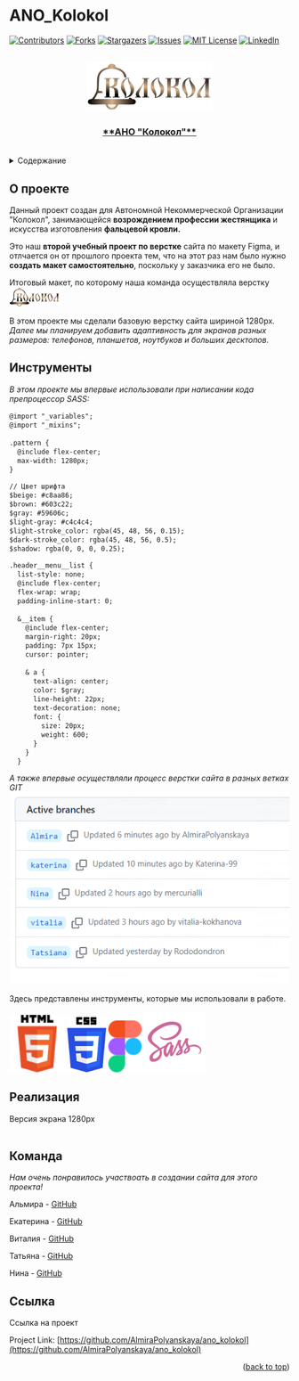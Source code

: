 # ANO_Kolokol

<a name="readme-top"></a>

<!-- PROJECT SHIELDS -->
<!--
*** I'm using markdown "reference style" links for readability.
*** Reference links are enclosed in brackets [ ] instead of parentheses ( ).
*** See the bottom of this document for the declaration of the reference variables
*** for contributors-url, forks-url, etc.
*** https://www.markdownguide.org/basic-syntax/#reference-style-links
-->

[![Contributors][contributors-shield]][contributors-url]
[![Forks][forks-shield]][forks-url]
[![Stargazers][stars-shield]][stars-url]
[![Issues][issues-shield]][issues-url]
[![MIT License][license-shield]][license-url]
[![LinkedIn][linkedin-shield]][linkedin-url]

<!-- PROJECT LOGO -->
<br />
<div align="center">
<a href="https://t.me/kolokol196">
<img src="./assets/images/header_main/logo.png" alt="Logo">
<h3 align="center">**АНО "Колокол"**</h3></a>
</div>
<br />

<!-- TABLE OF CONTENTS -->
<details>
  <summary>Содержание</summary>
  <ol>
    <li><a href="#about-the-project">О проекте</a></li>
    <li><a href="#built-with">Инструменты</a></li>
    <li><a href="#usage">Реализация</a></li>
    <li><a href="#contact">Команда</a></li>
    <li><a href="#link">Ссылка</a></li>
  </ol>
</details>

<!-- ABOUT THE PROJECT -->

## О проекте

Данный проект создан для Автономной Некоммерческой Организации "Колокол", занимающейся **возрождением профессии жестянщика** и искусства изготовления **фальцевой кровли.**

Это наш **второй учебный проект по верстке** сайта по макету Figma, и отлчается он от прошлого проекта тем, что на этот раз нам было нужно **создать макет самостоятельно**, поскольку у заказчика его не было.

Итоговый макет, по которому наша команда осуществляла верстку [![Product Name Screen Shot][product-screenshot]](<https://www.figma.com/file/QAB23bTFS78wEAUSo6RAjK/%D0%90%D0%9D%D0%9E-%D0%9A%D0%BE%D0%BB%D0%BE%D0%BA%D0%BE%D0%BB-(2-%D0%B2%D0%B5%D1%80%D1%81%D0%B8%D1%8F)?type=design&node-id=1%3A283&mode=design&t=Jyg0XzNpVhEBb7oh-1> "Макет")

В этом проекте мы сделали базовую верстку сайта шириной 1280px.
_Далее мы планируем добавить адаптивность для экранов разных размеров: телефонов, планшетов, ноутбуков и больших десктопов._

<!-- BUILD WITH -->

## Инструменты

_В этом проекте мы впервые использовали при написании кода препроцессор SASS:_

```
@import "_variables";
@import "_mixins";

.pattern {
  @include flex-center;
  max-width: 1280px;
}
```

```
// Цвет шрифта
$beige: #c8aa86;
$brown: #603c22;
$gray: #59606c;
$light-gray: #c4c4c4;
$light-stroke_color: rgba(45, 48, 56, 0.15);
$dark-stroke_color: rgba(45, 48, 56, 0.5);
$shadow: rgba(0, 0, 0, 0.25);
```

```
.header__menu__list {
  list-style: none;
  @include flex-center;
  flex-wrap: wrap;
  padding-inline-start: 0;

  &__item {
    @include flex-center;
    margin-right: 20px;
    padding: 7px 15px;
    cursor: pointer;

    & a {
      text-align: center;
      color: $gray;
      line-height: 22px;
      text-decoration: none;
      font: {
        size: 20px;
        weight: 600;
      }
    }
  }
```

_А также впервые осуществляли процесс верстки сайта в разных ветках GIT_
<br />
<img src="./assets/images/git_readme/branches.png" alt="Git-Branches">
<br />

Здесь представлены инструменты, которые мы использовали в работе.

<img src="./assets/images/git_readme/html.svg" alt="HTML5" width="100" styles="margin-left:-20">
<img src="./assets/images/git_readme/css.svg" alt="CSS3" width="70">
<img src="./assets/images/git_readme/figma.svg" alt="Figma" width="60">
<img src="./assets/images/git_readme/sass.svg" alt="SASS" width="110">

<!-- USAGE -->

## Реализация

Версия экрана 1280px
<br />
<img src="" alt="" width="">
<br />

<!-- CONTACT -->

## Команда

_Нам очень понравилось участвоать в создании сайта для этого проекта!_

Альмира - [GitHub](https://github.com/AlmiraPolyanskaya)

Екатерина - [GitHub](https://github.com/Katerina-99)

Виталия - [GitHub](https://github.com/vitalia-kokhanova)

Татьяна - [GitHub](https://github.com/Rododondron)

Нина - [GitHub](https://github.com/mercurialli)

<!-- LINK -->

## Ссылка

Ссылка на проект

Project Link: [https://github.com/AlmiraPolyanskaya/ano_kolokol](https://github.com/AlmiraPolyanskaya/ano_kolokol)

<p align="right">(<a href="#readme-top">back to top</a>)</p>

[product-screenshot]: ./assets/images/git_readme/logo.png

<!-- MARKDOWN LINKS & IMAGES -->
<!-- https://www.markdownguide.org/basic-syntax/#reference-style-links -->

[contributors-shield]: https://img.shields.io/github/contributors/othneildrew/Best-README-Template.svg?style=for-the-badge
[contributors-url]: https://github.com/othneildrew/Best-README-Template/graphs/contributors
[forks-shield]: https://img.shields.io/github/forks/othneildrew/Best-README-Template.svg?style=for-the-badge
[forks-url]: https://github.com/othneildrew/Best-README-Template/network/members
[stars-shield]: https://img.shields.io/github/stars/othneildrew/Best-README-Template.svg?style=for-the-badge
[stars-url]: https://github.com/othneildrew/Best-README-Template/stargazers
[issues-shield]: https://img.shields.io/github/issues/othneildrew/Best-README-Template.svg?style=for-the-badge
[issues-url]: https://github.com/othneildrew/Best-README-Template/issues
[license-shield]: https://img.shields.io/github/license/othneildrew/Best-README-Template.svg?style=for-the-badge
[license-url]: https://github.com/othneildrew/Best-README-Template/blob/master/LICENSE.txt
[linkedin-shield]: https://img.shields.io/badge/-LinkedIn-black.svg?style=for-the-badge&logo=linkedin&colorB=555
[linkedin-url]: https://linkedin.com/in/othneildrew
